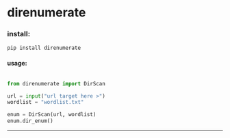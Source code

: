 # direnumerate

### install:

    pip install direnumerate

#### usage:

```python

from direnumerate import DirScan

url = input("url target here >")
wordlist = "wordlist.txt"

enum = DirScan(url, wordlist)
enum.dir_enum()
```

----------

